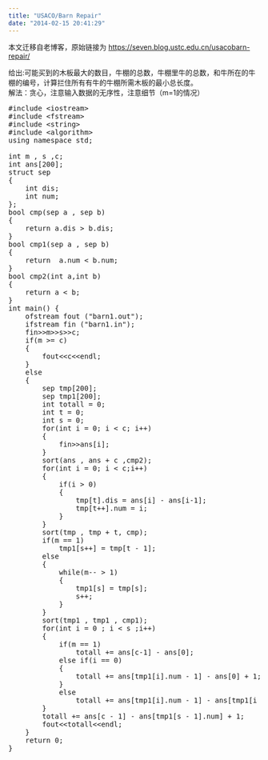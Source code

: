 ```yaml
---
title: "USACO/Barn Repair"
date: "2014-02-15 20:41:29"
---
```


本文迁移自老博客，原始链接为 <https://seven.blog.ustc.edu.cn/usacobarn-repair/>

给出:可能买到的木板最大的数目，牛棚的总数，牛棚里牛的总数，和牛所在的牛棚的编号，计算拦住所有有牛的牛棚所需木板的最小总长度。  
解法：贪心，注意输入数据的无序性，注意细节（m=1的情况）
<pre class = "brush : [cpp]">
#include &lt;iostream&gt;
#include &lt;fstream&gt;
#include &lt;string&gt;
#include &lt;algorithm&gt;
using namespace std;

int m , s ,c;
int ans[200];
struct sep
{
    int dis;
    int num;
};
bool cmp(sep a , sep b)
{
    return a.dis > b.dis;
}
bool cmp1(sep a , sep b)
{
    return  a.num < b.num;
}
bool cmp2(int a,int b)
{
    return a < b;
}
int main() {
    ofstream fout ("barn1.out");
    ifstream fin ("barn1.in");
    fin&gt;&gt;m&gt;&gt;s&gt;&gt;c;
    if(m >= c)
    {
        fout&lt;&lt;c&lt;&lt;endl;
    }
    else
    {
        sep tmp[200];
        sep tmp1[200];
        int totall = 0;
        int t = 0;
        int s = 0;
        for(int i = 0; i < c; i++)
        {
            fin&gt;&gt;ans[i];
        }
        sort(ans , ans + c ,cmp2);
        for(int i = 0; i < c;i++)
        {
            if(i > 0)
            {
                tmp[t].dis = ans[i] - ans[i-1];
                tmp[t++].num = i;
            }
        }
        sort(tmp , tmp + t, cmp);
        if(m == 1)
            tmp1[s++] = tmp[t - 1];
        else
        {
            while(m-- > 1)
            {
                tmp1[s] = tmp[s];
                s++;
            }
        }
        sort(tmp1 , tmp1 , cmp1);
        for(int i = 0 ; i < s ;i++)
        {
            if(m == 1)
                totall += ans[c-1] - ans[0];
            else if(i == 0)
            {
                totall += ans[tmp1[i].num - 1] - ans[0] + 1;
            }
            else
                totall += ans[tmp1[i].num - 1] - ans[tmp1[i - 1].num] + 1;
        }
        totall += ans[c - 1] - ans[tmp1[s - 1].num] + 1;
        fout&lt;&lt;totall&lt;&lt;endl;
    }
    return 0;
}
</pre>


